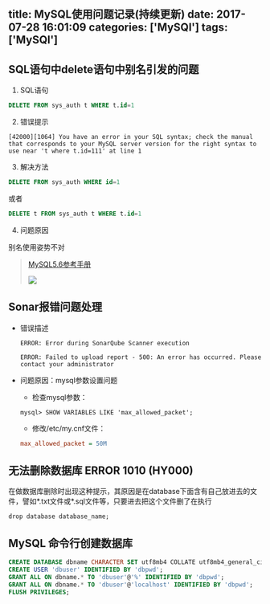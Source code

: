 title: MySQL使用问题记录(持续更新)
date: 2017-07-28 16:01:09
categories: ['MySQl']
tags: ['MySQl']
---
## SQL语句中delete语句中别名引发的问题

1. SQL语句

  ```sql
  DELETE FROM sys_auth t WHERE t.id=1
  ```

2. 错误提示

  ```
  [42000][1064] You have an error in your SQL syntax; check the manual that corresponds to your MySQL server version for the right syntax to use near 't where t.id=111' at line 1
  ```

3. 解决方法

  ```sql
  DELETE FROM sys_auth WHERE id=1
  ```

  或者

  ```sql
  DELETE t FROM sys_auth t WHERE t.id=1
```

4. 问题原因

  别名使用姿势不对

  > [MySQL5.6参考手册](https://dev.mysql.com/doc/refman/5.6/en/delete.html)
  >
  > ![](http://7xkexv.dl1.z0.glb.clouddn.com/20170728/mysql_delete_alias.png)


## Sonar报错问题处理


* 错误描述

  ```
  ERROR: Error during SonarQube Scanner execution
  
  ERROR: Failed to upload report - 500: An error has occurred. Please contact your administrator
  ```

* 问题原因：mysql参数设置问题

  - 检查mysql参数：
  ```shell
  mysql> SHOW VARIABLES LIKE 'max_allowed_packet';
  ```

  - 修改/etc/my.cnf文件：
  ```ini
  max_allowed_packet = 50M
  ```

## 无法删除数据库 ERROR 1010 (HY000)

在做数据库删除时出现这种提示，其原因是在database下面含有自己放进去的文件，譬如*.txt文件或*.sql文件等，只要进去把这个文件删了在执行

```
drop database database_name;
```


## MySQL 命令行创建数据库

```sql
CREATE DATABASE dbname CHARACTER SET utf8mb4 COLLATE utf8mb4_general_ci;
CREATE USER 'dbuser' IDENTIFIED BY 'dbpwd';
GRANT ALL ON dbname.* TO 'dbuser'@'%' IDENTIFIED BY 'dbpwd';
GRANT ALL ON dbname.* TO 'dbuser'@'localhost' IDENTIFIED BY 'dbpwd';
FLUSH PRIVILEGES;
```
